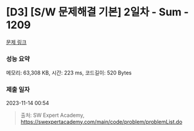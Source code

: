 # [D3] [S/W 문제해결 기본] 2일차 - Sum - 1209 

[문제 링크](https://swexpertacademy.com/main/code/problem/problemDetail.do?contestProbId=AV13_BWKACUCFAYh) 

### 성능 요약

메모리: 63,308 KB, 시간: 223 ms, 코드길이: 520 Bytes

### 제출 일자

2023-11-14 00:54



> 출처: SW Expert Academy, https://swexpertacademy.com/main/code/problem/problemList.do
